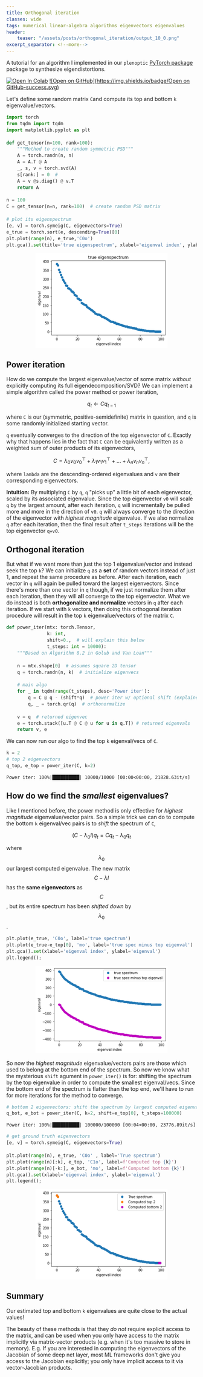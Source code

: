 ```yaml
---
title: Orthogonal iteration
classes: wide
tags: numerical linear-algebra algorithms eigenvectors eigenvalues
header:
    teaser: "/assets/posts/orthogonal_iteration/output_10_0.png"
excerpt_separator: <!--more-->
---
```


A tutorial for an algorithm I implemented in our ``plenoptic`` [PyTorch package](https://github.com/LabForComputationalVision/plenoptic) package to synthesize eigendistortions.
<!--more-->

[![Open In Colab](https://colab.research.google.com/assets/colab-badge.svg)](https://colab.research.google.com/github/lyndond/lyndond.github.io/blob/master/code/2021-02-16-orthogonal-iteration.ipynb)
[![Open on GitHub](https://img.shields.io/badge/Open on GitHub-success.svg)](https://github.com/lyndond/lyndond.github.io/blob/master/code/2021-02-16-orthogonal-iteration.ipynb)

Let's define some random matrix ``C``and compute its top and bottom ``k`` eigenvalue/vectors.


```python
import torch
from tqdm import tqdm
import matplotlib.pyplot as plt

def get_tensor(n=100, rank=100):
    """Method to create random symmetric PSD"""
    A = torch.randn(n, n)
    A = A.T @ A
    _, s, v = torch.svd(A)
    s[rank:] = 0  # 
    A = v @s.diag() @ v.T
    return A

n = 100
C = get_tensor(n=n, rank=100)  # create random PSD matrix

# plot its eigenspectrum
[e, v] = torch.symeig(C, eigenvectors=True)
e_true = torch.sort(e, descending=True)[0]
plt.plot(range(n), e_true,'C0o')
plt.gca().set(title='true eigenspectrum', xlabel='eigenval index', ylabel='eigenval');
```

<div style="text-align:center"><img src="/assets/posts/orthogonal_iteration/output_1_0.png" style="width:25em"/></div>


## Power iteration
How do we compute the largest eigenvalue/vector of some matrix _without_ explicitly computing its full eigendecomposition/SVD?
We can implement a simple algorithm called the power method or power iteration, 

$$q_t \leftarrow C q_{t-1}$$ 

where ``C`` is our (symmetric, positive-semidefinite) matrix in question, and ``q`` is some randomly initialized starting vector. 

``q`` eventually converges to the direction of the top eigenvector of ``C``.
Exactly why that happens lies in the fact that ``C`` can be equivalently written as a weighted sum of outer products of its eigenvectors,

$$C = \lambda_0 v_0v_0^\top + \lambda_1 v_1v_1^\top + \dots + \lambda_n v_nv_n^\top ,$$

where ``lambda`` are the descending-ordered eigenvalues and ``v`` are their corresponding eigenvectors.

**Intuition:** By multiplying ``C`` by ``q``, ``q`` "picks up" a little bit of each eigenvector, scaled by its associated eigenvalue.
Since the top eigenvector ``v0`` will scale ``q`` by the largest amount, after each iteration, ``q`` will incrementally be pulled more and more in the direction of ``v0``.
``q`` will always converge to the direction of the eigenvector with _highest magnitude_ eigenvalue.
If we also normalize ``q`` after each iteration, then the final result after ``t_steps`` iterations will be the top eigenvector ``q=v0``.

## Orthogonal iteration
But what if we want more than just the top 1 eigenvalue/vector and instead seek the top ``k``?
We can initialize ``q`` as a **set** of random vectors instead of just 1, and repeat the same procedure as before.
After each iteration, each vector in ``q`` will again be pulled toward the largest eigenvectors.
Since there's more than one vector in ``q`` though, if we just normalize them after each iteration, then they will **all** converge to the top eigenvector.
What we do instead is both **orthogonalize and normalize** vectors in ``q`` after each iteration.
If we start with ``k`` vectors, then doing this orthogonal iteration procedure will result in the top ``k`` eigenvalue/vectors of the matrix ``C``.



```python
def power_iter(mtx: torch.Tensor,
               k: int,
               shift=0.,  # will explain this below
               t_steps: int = 10000):
    """Based on Algorithm 8.2 in Golub and Van Loan"""
    
    n = mtx.shape[0]  # assumes square 2D tensor
    q = torch.randn(n, k)  # initialize eigenvecs
    
    # main algo
    for _ in tqdm(range(t_steps), desc='Power iter'):
        q = C @ q - (shift*q)  # power iter w/ optional shift (explained below)
        q, _ = torch.qr(q)  # orthonormalize
        
    v = q  # returned eigenvec
    e = torch.stack([u.T @ C @ u for u in q.T]) # returned eigenvals
    return v, e
```

We can now run our algo to find the top ``k`` eigenval/vecs of ``C``.


```python
k = 2
# top 2 eigenvectors
q_top, e_top = power_iter(C, k=2)    
```

    Power iter: 100%|██████████| 10000/10000 [00:00<00:00, 21828.63it/s]


## How do we find the _smallest_ eigenvalues?
Like I mentioned before, the power method is only effective for _highest magnitude_ eigenvalue/vector pairs.
So a simple trick we can do to compute the bottom ``k`` eigenval/vec pairs is to _shift_ the spectrum of ``C``,

$$(C-\lambda_0 I) q_t = Cq_t - \lambda_0 q_t$$ 

where $$\lambda_0$$ our largest computed eigenvalue.
The new matrix $$C-\lambda I$$ has the **same eigenvectors** as $$C$$, but its entire spectrum has been _shifted down_ by $$\lambda_0$$.


```python
plt.plot(e_true, 'C0o', label='true spectrum')
plt.plot(e_true-e_top[0], 'mo', label='true spec minus top eigenval')
plt.gca().set(xlabel='eigenval index', ylabel='eigenval')
plt.legend();
```


<div style="text-align:center"><img src="/assets/posts/orthogonal_iteration/output_7_0.png" style="width:25em"/></div>


So now the _highest magnitude_ eigenvalue/vectors pairs are those which used to belong at the bottom end of the spectrum.
So now we know what the mysterious ``shift`` agument in `power_iter()` is for: shifting the spectrum by the top eigenvalue in order to compute the smallest eigenval/vecs.
Since the bottom end of the spectrum is flatter than the top end, we'll have to run for more iterations for the method to converge.


```python
# bottom 2 eigenvectors: shift the spectrum by largest computed eigenvalue
q_bot, e_bot = power_iter(C, k=2, shift=e_top[0], t_steps=100000)
```

    Power iter: 100%|██████████| 100000/100000 [00:04<00:00, 23776.89it/s]


```python
# get ground truth eigenvectors
[e, v] = torch.symeig(C, eigenvectors=True)

plt.plot(range(n), e_true, 'C0o' , label='True spectrum')
plt.plot(range(n)[:k], e_top, 'C1o', label=f'Computed top {k}')
plt.plot(range(n)[-k:], e_bot, 'mo', label=f'Computed bottom {k}')
plt.gca().set(xlabel='eigenval index', ylabel='eigenval')
plt.legend();
```

<div style="text-align:center"><img src="/assets/posts/orthogonal_iteration/output_10_0.png" style="width:25em"/></div>


## Summary
Our estimated top and bottom ``k`` eigenvalues are quite close to the actual values!

The beauty of these methods is that they _do not_ require explicit access to the matrix, and can be used when you only have access to the matrix implicitly via matrix-vector products (e.g. when it's too massive to store in memory). 
E.g. If you are interested in computing the eigenvectors of the Jacobian of some deep net layer, most ML frameworks don't give you access to the Jacobian explicitly; you only have implicit access to it via vector-Jacobian products.
